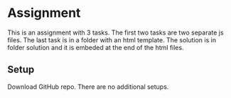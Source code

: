# Assignment
This is an assignment with 3 tasks.
The first two tasks are two separate js files.
The last task is in a folder with an html template. The solution is in folder solution and it is embeded at the end of the html files.

## Setup
Download GitHub repo.
There are no additional setups.
